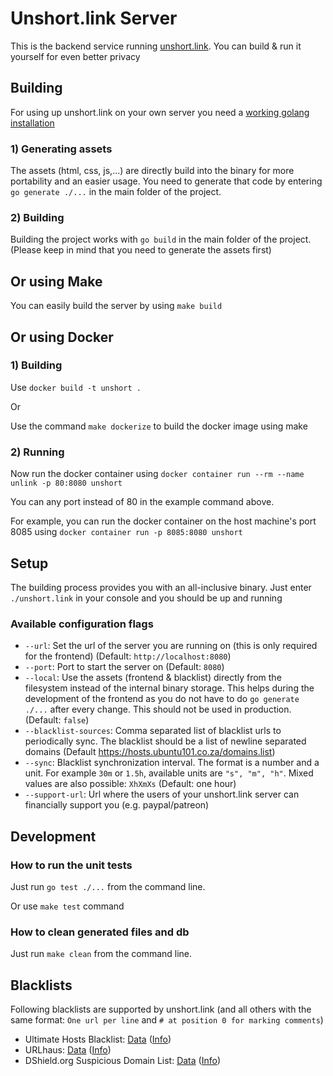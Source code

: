 # Unshort.link Server

This is the backend service running [unshort.link](https://unshort.link). You can build & run it yourself for even better privacy

## Building

For using up unshort.link on your own server you need a [working golang installation](https://golang.org/doc/install)

### 1) Generating assets

The assets (html, css, js,...) are directly build into the binary for more portability and an easier usage. You need to 
generate that code by entering `go generate ./...` in the main folder of the project.

### 2) Building
   
Building the project works with `go build` in the main folder of the project. (Please keep in mind that you need to generate
the assets first)

## Or using Make

You can easily build the server by using `make build`

## Or using Docker

### 1) Building

Use `docker build -t unshort .`

Or

Use the command `make dockerize` to build the docker image using make

### 2) Running

Now run the docker container using `docker container run --rm --name unlink -p 80:8080 unshort`

You can any port instead of 80 in the example command above.

For example, you can run the docker container on the host machine's port 8085 using `docker container run -p 8085:8080 unshort`   

## Setup

The building process provides you with an all-inclusive binary. Just enter `./unshort.link` in your console and you should
be up and running

### Available configuration flags

- `--url`: Set the url of the server you are running on (this is only required for the frontend) (Default: `http://localhost:8080`)
- `--port`: Port to start the server on (Default: `8080`)
- `--local`: Use the assets (frontend & blacklist) directly from the filesystem instead of the internal binary storage. This helps during the development of the frontend as you do not have to do `go generate ./...` after every change. This should not be used in production. (Default: `false`)
- `--blacklist-sources`:  Comma separated list of blacklist urls to periodically sync. The blacklist should be a list of newline separated domains (Default https://hosts.ubuntu101.co.za/domains.list)
- `--sync`: Blacklist synchronization interval. The format is a number and a unit. For example `30m` or `1.5h`, available units are `"s", "m", "h"`. Mixed values are also possible: `XhXmXs` (Default: one hour)
- `--support-url`: Url where the users of your unshort.link server can financially support you (e.g. paypal/patreon)
## Development
### How to run the unit tests
Just run `go test ./...` from the command line.

Or use `make test` command

### How to clean generated files and db
Just run `make clean` from the command line.

## Blacklists

Following blacklists are supported by unshort.link (and all others with the same format: `One url per line` and `# at position 0 for marking comments`)
- Ultimate Hosts Blacklist: [Data](https://hosts.ubuntu101.co.za/domains.list) ([Info](https://github.com/mitchellkrogza/Ultimate.Hosts.Blacklist))
- URLhaus: [Data](https://urlhaus.abuse.ch/downloads/text_online/) ([Info](https://urlhaus.abuse.ch/))
- DShield.org Suspicious Domain List: [Data](https://www.dshield.org/feeds/suspiciousdomains_Low.txt) ([Info](https://dshield.org/suspicious_domains.html))



